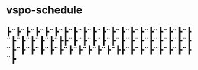 # vspo-schedule

## ┣¨┣¨┣¨┣¨┣¨┣¨┣¨┣¨┣¨┣¨┣¨┣¨┣¨┣¨┣¨┣¨┣¨┣¨┣¨┣¨┣¨┣¨┣¨┣¨┣¨┣┣¨┣¨┣¨┣¨┣¨┣¨┣¨┣¨┣¨┣¨┣¨┣¨┣¨┣¨┣¨┣¨┣¨┣¨┣¨┣¨┣¨┣¨┣¨┣¨┣¨┣┣¨┣¨┣¨┣¨┣¨┣¨┣¨┣¨┣
